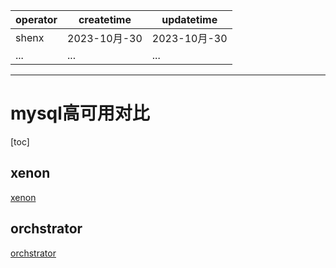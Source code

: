 | operator | createtime | updatetime |
| ---- | ---- | ---- |
| shenx | 2023-10月-30 | 2023-10月-30  |
| ... | ... | ... |
---
# mysql高可用对比

[toc]

## xenon

[xenon](https://www.cnblogs.com/radondb/p/14858127.html)

## orchstrator

[orchstrator](https://cloud.tencent.com/developer/article/1418017)

